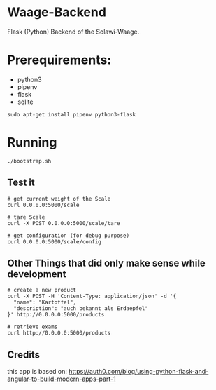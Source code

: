 # Waage-Backend
Flask (Python) Backend of the Solawi-Waage.


# Prerequirements:

- python3
- pipenv
- flask
- sqlite

```
sudo apt-get install pipenv python3-flask
```

# Running



```
./bootstrap.sh
```

## Test it

```
# get current weight of the Scale
curl 0.0.0.0:5000/scale

# tare Scale
curl -X POST 0.0.0.0:5000/scale/tare

# get configuration (for debug purpose)
curl 0.0.0.0:5000/scale/config
```

## Other Things that did only make sense while development
```
# create a new product
curl -X POST -H 'Content-Type: application/json' -d '{
  "name": "Kartoffel",
  "description": "auch bekannt als Erdaepfel"
}' http://0.0.0.0:5000/products

# retrieve exams
curl http://0.0.0.0:5000/products
```







## Credits
this app is based on: https://auth0.com/blog/using-python-flask-and-angular-to-build-modern-apps-part-1
